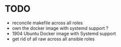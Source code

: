 # TODO

- reconcile makefile across all roles
- own the docker image with systemd support ?
- 1904 Ubuntu Docker image with Systemd support
- get rid of all raw across all ansible roles